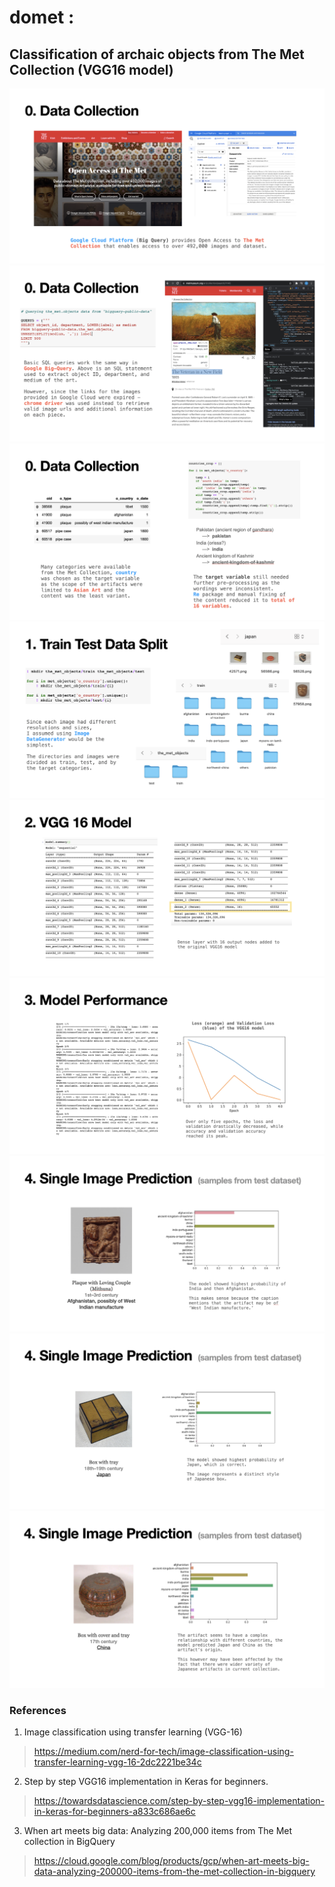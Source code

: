 # domet :
## Classification of archaic objects from The Met Collection (VGG16 model)

<img src="/ppt/0.jpg?raw=true">

<img src="/ppt/1.jpg?raw=true">

<img src="/ppt/2.jpg?raw=true">

<img src="/ppt/3.jpg?raw=true">

<img src="/ppt/4.jpg?raw=true">

<img src="/ppt/5.jpg?raw=true">

<img src="/ppt/6.jpg?raw=true">

<img src="/ppt/7.jpg?raw=true">

<img src="/ppt/8.jpg?raw=true">

### References

1. Image classification using transfer learning (VGG-16) 
> https://medium.com/nerd-for-tech/image-classification-using-transfer-learning-vgg-16-2dc2221be34c
 
2. Step by step VGG16 implementation in Keras for beginners. 
>  https://towardsdatascience.com/step-by-step-vgg16-implementation-in-keras-for-beginners-a833c686ae6c

3. When art meets big data: Analyzing 200,000 items from The Met
collection in BigQuery 
> https://cloud.google.com/blog/products/gcp/when-art-meets-big-data-analyzing-200000-items-from-the-met-collection-in-bigquery
